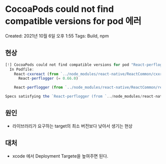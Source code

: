 # CocoaPods could not find compatible versions for pod 에러

Created: 2021년 10월 6일 오후 1:55
Tags: Build, npm

## 현상

```jsx
[!] CocoaPods could not find compatible versions for pod "React-perflogger":
  In Podfile:
    React-cxxreact (from `../node_modules/react-native/ReactCommon/cxxreact`) was resolved to 0.66.0, which depends on
      React-perflogger (= 0.66.0)

    React-perflogger (from `../node_modules/react-native/ReactCommon/reactperflogger`)

Specs satisfying the `React-perflogger (from `../node_modules/react-native/ReactCommon/reactperflogger`), React-perflogger (= 0.66.0)` dependency were found, but they required a higher minimum deployment target.
```

## 원인

- 라이브러리가 요구하는 target의 최소 버전보다 낮아서 생기는 현상

## 대처

- xcode 에서 Deployment Targete을 높여주면 된다.